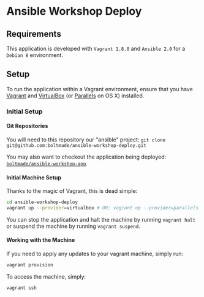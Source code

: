 Ansible Workshop Deploy
=======================

Requirements
------------

This application is developed with `Vagrant 1.8.0` and `Ansible 2.0` for a `Debian 8` environment.

Setup
-----

To run the application within a Vagrant environment, ensure that you have [Vagrant][1] and
[VirtualBox][2] (or [Parallels][3] on OS X) installed.

### Initial Setup

#### Git Repositories

You will need to this repository our "ansible" project:
`git clone git@github.com:boltmade/ansible-workshop-deploy.git`

You may also want to checkout the application being deployed:
[`boltmade/ansible-workshop-app`][4].

#### Initial Machine Setup

Thanks to the magic of Vagrant, this is dead simple:

```bash
cd ansible-workshop-deploy
vagrant up --provider=virtualbox # OR: vagrant up --provider=parallels
```

You can stop the application and halt the machine by running `vagrant halt` or suspend the machine
by running `vagrant suspend`.

#### Working with the Machine

If you need to apply any updates to your vagrant machine, simply run:

```bash
vagrant provision
```

To access the machine, simply:

```bash
vagrant ssh
```
[1]: https://www.vagrantup.com/downloads.html
[2]: https://www.virtualbox.org/wiki/Downloads
[3]: http://www.parallels.com/products/desktop/
[4]: https://github.com/Boltmade/ansible-workshop-app
[5]: http://www.ansible.com/
